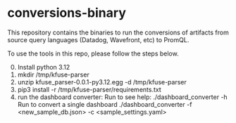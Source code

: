 # conversions-binary

This repository contains the binaries to run the conversions of artifacts from source query languages (Datadog, Wavefront, etc) to PromQL.

To use the tools in this repo, please follow the steps below.

0. Install python 3.12
1. mkdir /tmp/kfuse-parser
2. unzip kfuse_parser-0.0.1-py3.12.egg -d /tmp/kfuse-parser
3. pip3 install -r /tmp/kfuse-parser/requirements.txt
4. run the dashboard converter:
   Run to see help:
   ./dashboard_converter -h
   Run to convert a single dashboard
   ./dashboard_converter -f <new_sample_db.json> -c <sample_settings.yaml>

